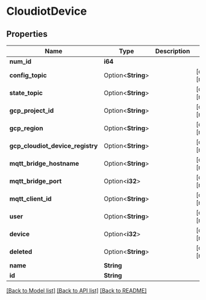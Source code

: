 # CloudiotDevice

## Properties

Name | Type | Description | Notes
------------ | ------------- | ------------- | -------------
**num_id** | **i64** |  | 
**config_topic** | Option<**String**> |  | [optional][readonly]
**state_topic** | Option<**String**> |  | [optional][readonly]
**gcp_project_id** | Option<**String**> |  | [optional][readonly]
**gcp_region** | Option<**String**> |  | [optional][readonly]
**gcp_cloudiot_device_registry** | Option<**String**> |  | [optional][readonly]
**mqtt_bridge_hostname** | Option<**String**> |  | [optional][readonly]
**mqtt_bridge_port** | Option<**i32**> |  | [optional][readonly]
**mqtt_client_id** | Option<**String**> |  | [optional][readonly]
**user** | Option<**String**> |  | [optional][readonly]
**device** | Option<**i32**> |  | [optional][readonly]
**deleted** | Option<**String**> |  | [optional][readonly]
**name** | **String** |  | 
**id** | **String** |  | 

[[Back to Model list]](../README.md#documentation-for-models) [[Back to API list]](../README.md#documentation-for-api-endpoints) [[Back to README]](../README.md)


